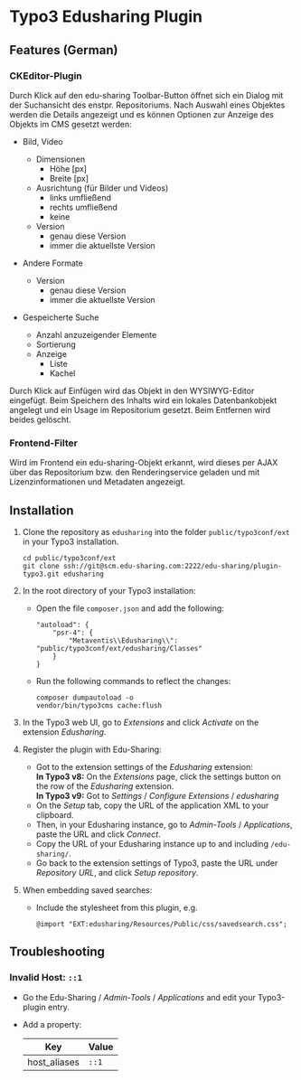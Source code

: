 # Typo3 Edusharing Plugin

## Features (German)

### CKEditor-Plugin
Durch Klick auf den edu-sharing Toolbar-Button öffnet sich ein Dialog mit der Suchansicht des enstpr. Repositoriums.
Nach Auswahl eines Objektes werden die Details angezeigt und es können Optionen zur Anzeige des Objekts im CMS gesetzt werden:

* Bild, Video
    * Dimensionen
        * Höhe [px]
        * Breite [px]
    * Ausrichtung (für Bilder und Videos)
        * links umfließend
        * rechts umfließend
        * keine
    * Version
        * genau diese Version
        * immer die aktuellste Version
        
* Andere Formate
    * Version
        * genau diese Version
        * immer die aktuellste Version
        
* Gespeicherte Suche
    * Anzahl anzuzeigender Elemente
    * Sortierung
    * Anzeige
        * Liste
        * Kachel
    
Durch Klick auf Einfügen wird das Objekt in den WYSIWYG-Editor eingefügt.
Beim Speichern des Inhalts wird ein lokales Datenbankobjekt angelegt und ein Usage im Repositorium gesetzt.
Beim Entfernen wird beides gelöscht.

### Frontend-Filter
Wird im Frontend ein edu-sharing-Objekt erkannt, wird dieses per AJAX über das Repositorium bzw. den Renderingservice geladen und mit Lizenzinformationen und Metadaten angezeigt.


## Installation

1. Clone the repository as `edusharing` into the folder `public/typo3conf/ext` in your Typo3 installation.
    ```
    cd public/typo3conf/ext
    git clone ssh://git@scm.edu-sharing.com:2222/edu-sharing/plugin-typo3.git edusharing
    ```

2. In the root directory of your Typo3 installation:
    - Open the file `composer.json`  and add the following:
        ```
        "autoload": {
            "psr-4": {
                "Metaventis\\Edusharing\\": "public/typo3conf/ext/edusharing/Classes"
            }
        }
        ```
    - Run the following commands to reflect the changes:
        ```
        composer dumpautoload -o
        vendor/bin/typo3cms cache:flush
        ```

3. In the Typo3 web UI, go to *Extensions* and click *Activate* on the extension *Edusharing*.

4. Register the plugin with Edu-Sharing:
    - Got to the extension settings of the *Edusharing* extension:  
      **In Typo3 v8:** On the *Extensions* page, click the settings button on the row of the *Edusharing* extension.  
      **In Typo3 v9:** Got to *Settings* / *Configure Extensions* / *edusharing*
    - On the *Setup* tab, copy the URL of the application XML to your clipboard.
    - Then, in your Edusharing instance, go to *Admin-Tools* / *Applications*, paste the URL and click *Connect*.
    - Copy the URL of your Edusharing instance up to and including `/edu-sharing/`.
    - Go back to the extension settings of Typo3, paste the URL under *Repository URL*, and click *Setup repository*.

5. When embedding saved searches:
    - Include the stylesheet from this plugin, e.g.
        ```
        @import "EXT:edusharing/Resources/Public/css/savedsearch.css";
        ```

## Troubleshooting

### Invalid Host: `::1`

- Go the Edu-Sharing / *Admin-Tools* / *Applications* and edit your Typo3-plugin entry.
- Add a property:

    Key | Value
    --- | -----
    host_aliases | `::1`
